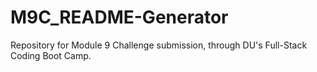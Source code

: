 # M9C_README-Generator
Repository for Module 9 Challenge submission, through DU's Full-Stack Coding Boot Camp.
